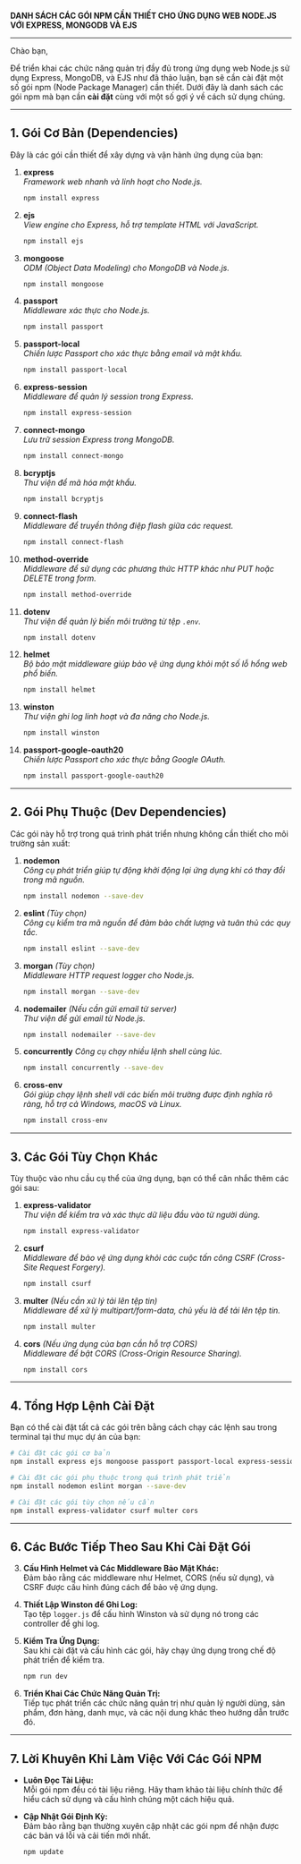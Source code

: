 **DANH SÁCH CÁC GÓI NPM CẦN THIẾT CHO ỨNG DỤNG WEB NODE.JS VỚI EXPRESS, MONGODB VÀ EJS**

---

Chào bạn,

Để triển khai các chức năng quản trị đầy đủ trong ứng dụng web Node.js sử dụng Express, MongoDB, và EJS như đã thảo luận, bạn sẽ cần cài đặt một số gói npm (Node Package Manager) cần thiết. Dưới đây là danh sách các gói npm mà bạn cần **cài đặt** cùng với một số gợi ý về cách sử dụng chúng.

---

## **1. Gói Cơ Bản (Dependencies)**

Đây là các gói cần thiết để xây dựng và vận hành ứng dụng của bạn:

1. **express**  
   *Framework web nhanh và linh hoạt cho Node.js.*

   ```bash
   npm install express
   ```

2. **ejs**  
   *View engine cho Express, hỗ trợ template HTML với JavaScript.*

   ```bash
   npm install ejs
   ```

3. **mongoose**  
   *ODM (Object Data Modeling) cho MongoDB và Node.js.*

   ```bash
   npm install mongoose
   ```

4. **passport**  
   *Middleware xác thực cho Node.js.*

   ```bash
   npm install passport
   ```

5. **passport-local**  
   *Chiến lược Passport cho xác thực bằng email và mật khẩu.*

   ```bash
   npm install passport-local
   ```

6. **express-session**  
   *Middleware để quản lý session trong Express.*

   ```bash
   npm install express-session
   ```

7. **connect-mongo**  
   *Lưu trữ session Express trong MongoDB.*

   ```bash
   npm install connect-mongo
   ```

8. **bcryptjs**  
   *Thư viện để mã hóa mật khẩu.*

   ```bash
   npm install bcryptjs
   ```

9. **connect-flash**  
   *Middleware để truyền thông điệp flash giữa các request.*

   ```bash
   npm install connect-flash
   ```

10. **method-override**  
    *Middleware để sử dụng các phương thức HTTP khác như PUT hoặc DELETE trong form.*

    ```bash
    npm install method-override
    ```

11. **dotenv**  
    *Thư viện để quản lý biến môi trường từ tệp `.env`.*

    ```bash
    npm install dotenv
    ```

12. **helmet**  
    *Bộ bảo mật middleware giúp bảo vệ ứng dụng khỏi một số lỗ hổng web phổ biến.*

    ```bash
    npm install helmet
    ```

13. **winston**  
    *Thư viện ghi log linh hoạt và đa năng cho Node.js.*

    ```bash
    npm install winston
    ```

6. **passport-google-oauth20**  
    *Chiến lược Passport cho xác thực bằng Google OAuth.*

    ```bash
    npm install passport-google-oauth20
    ```
---

## **2. Gói Phụ Thuộc (Dev Dependencies)**

Các gói này hỗ trợ trong quá trình phát triển nhưng không cần thiết cho môi trường sản xuất:

1. **nodemon**  
   *Công cụ phát triển giúp tự động khởi động lại ứng dụng khi có thay đổi trong mã nguồn.*

   ```bash
   npm install nodemon --save-dev
   ```

2. **eslint** *(Tùy chọn)*  
   *Công cụ kiểm tra mã nguồn để đảm bảo chất lượng và tuân thủ các quy tắc.*

   ```bash
   npm install eslint --save-dev
   ```

3. **morgan** *(Tùy chọn)*  
   *Middleware HTTP request logger cho Node.js.*

   ```bash
   npm install morgan --save-dev
   ```

4. **nodemailer** *(Nếu cần gửi email từ server)*  
   *Thư viện để gửi email từ Node.js.*

   ```bash
   npm install nodemailer --save-dev
   ```

5. **concurrently**
   *Công cụ chạy nhiều lệnh shell cùng lúc.*

   ```bash
   npm install concurrently --save-dev
   ```

6. **cross-env**  
   *Gói giúp chạy lệnh shell với các biến môi trường được định nghĩa rõ ràng, hỗ trợ cả Windows, macOS và Linux.*

   ```bash
   npm install cross-env
   ```
---

## **3. Các Gói Tùy Chọn Khác**

Tùy thuộc vào nhu cầu cụ thể của ứng dụng, bạn có thể cân nhắc thêm các gói sau:

1. **express-validator**  
   *Thư viện để kiểm tra và xác thực dữ liệu đầu vào từ người dùng.*

   ```bash
   npm install express-validator
   ```

2. **csurf**  
   *Middleware để bảo vệ ứng dụng khỏi các cuộc tấn công CSRF (Cross-Site Request Forgery).*

   ```bash
   npm install csurf
   ```

3. **multer** *(Nếu cần xử lý tải lên tệp tin)*  
   *Middleware để xử lý multipart/form-data, chủ yếu là để tải lên tệp tin.*

   ```bash
   npm install multer
   ```

4. **cors** *(Nếu ứng dụng của bạn cần hỗ trợ CORS)*  
   *Middleware để bật CORS (Cross-Origin Resource Sharing).*

   ```bash
   npm install cors
   ```

---

## **4. Tổng Hợp Lệnh Cài Đặt**

Bạn có thể cài đặt tất cả các gói trên bằng cách chạy các lệnh sau trong terminal tại thư mục dự án của bạn:

```bash
# Cài đặt các gói cơ bản
npm install express ejs mongoose passport passport-local express-session connect-mongo bcryptjs connect-flash method-override dotenv helmet winston

# Cài đặt các gói phụ thuộc trong quá trình phát triển
npm install nodemon eslint morgan --save-dev

# Cài đặt các gói tùy chọn nếu cần
npm install express-validator csurf multer cors
```

---

## **6. Các Bước Tiếp Theo Sau Khi Cài Đặt Gói**

3. **Cấu Hình Helmet và Các Middleware Bảo Mật Khác:**  
   Đảm bảo rằng các middleware như Helmet, CORS (nếu sử dụng), và CSRF được cấu hình đúng cách để bảo vệ ứng dụng.

4. **Thiết Lập Winston để Ghi Log:**  
   Tạo tệp `logger.js` để cấu hình Winston và sử dụng nó trong các controller để ghi log.

5. **Kiểm Tra Ứng Dụng:**  
   Sau khi cài đặt và cấu hình các gói, hãy chạy ứng dụng trong chế độ phát triển để kiểm tra.

   ```bash
   npm run dev
   ```

6. **Triển Khai Các Chức Năng Quản Trị:**  
   Tiếp tục phát triển các chức năng quản trị như quản lý người dùng, sản phẩm, đơn hàng, danh mục, và các nội dung khác theo hướng dẫn trước đó.

---

## **7. Lời Khuyên Khi Làm Việc Với Các Gói NPM**

- **Luôn Đọc Tài Liệu:**  
  Mỗi gói npm đều có tài liệu riêng. Hãy tham khảo tài liệu chính thức để hiểu cách sử dụng và cấu hình chúng một cách hiệu quả.

- **Cập Nhật Gói Định Kỳ:**  
  Đảm bảo rằng bạn thường xuyên cập nhật các gói npm để nhận được các bản vá lỗi và cải tiến mới nhất.

  ```bash
  npm update
  ```

